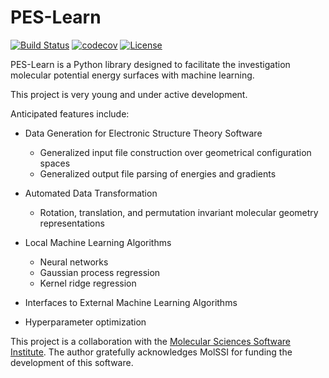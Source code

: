 # PES-Learn
[![Build Status](https://travis-ci.org/adabbott/MLChem.svg?branch=master)](https://travis-ci.org/adabbott/MLChem)
[![codecov](https://codecov.io/gh/adabbott/MLChem/branch/master/graph/badge.svg)](https://codecov.io/gh/adabbott/MLChem)
[![License](https://img.shields.io/badge/License-BSD%203--Clause-blue.svg)](https://opensource.org/licenses/BSD-3-Clause)


PES-Learn is a Python library designed to facilitate the investigation molecular potential energy surfaces with machine learning.

This project is very young and under active development.

Anticipated features include:

* Data Generation for Electronic Structure Theory Software
    * Generalized input file construction over geometrical configuration spaces
    * Generalized output file parsing of energies and gradients 

* Automated Data Transformation  
    * Rotation, translation, and permutation invariant molecular geometry representations

* Local Machine Learning Algorithms
    * Neural networks 
    * Gaussian process regression
    * Kernel ridge regression

* Interfaces to External Machine Learning Algorithms

* Hyperparameter optimization


This project is a collaboration with the [Molecular Sciences Software Institute](http://molssi.org).
The author gratefully acknowledges MolSSI for funding the development of this software.
